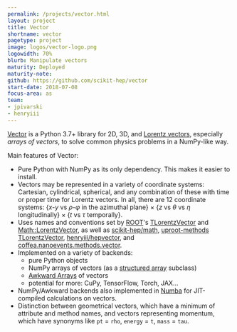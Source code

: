 ```yaml
---
permalink: /projects/vector.html
layout: project
title: Vector
shortname: vector
pagetype: project
image: logos/vector-logo.png
logowidth: 70%
blurb: Manipulate vectors
maturity: Deployed
maturity-note:
github: https://github.com/scikit-hep/vector
start-date: 2018-07-08
focus-area: as
team:
- jpivarski
- henryiii
---
```


[Vector](https://github.com/scikit-hep/vector)
is a Python 3.7+ library for 2D, 3D, and [Lorentz vectors](https://en.wikipedia.org/wiki/Special_relativity#Physics_in_spacetime), especially _arrays of vectors_, to solve common physics problems in a NumPy-like way.

Main features of Vector:

   * Pure Python with NumPy as its only dependency. This makes it easier to install.
   * Vectors may be represented in a variety of coordinate systems: Cartesian, cylindrical, spherical, and any combination of these with time or proper time for Lorentz vectors. In all, there are 12 coordinate systems: {_x_-_y_ vs _ρ_-_φ_ in the azimuthal plane} × {_z_ vs _θ_ vs _η_ longitudinally} × {_t_ vs _τ_ temporally}.
   * Uses names and conventions set by [ROOT](https://root.cern/)'s [TLorentzVector](https://root.cern.ch/doc/master/classTLorentzVector.html) and [Math::LorentzVector](https://root.cern.ch/doc/master/classROOT_1_1Math_1_1LorentzVector.html), as well as [scikit-hep/math](https://github.com/scikit-hep/scikit-hep/tree/master/skhep/math), [uproot-methods TLorentzVector](https://github.com/scikit-hep/uproot3-methods/blob/master/uproot3_methods/classes/TLorentzVector.py), [henryiii/hepvector](https://github.com/henryiii/hepvector), and [coffea.nanoevents.methods.vector](https://coffeateam.github.io/coffea/modules/coffea.nanoevents.methods.vector.html).
   * Implemented on a variety of backends:
      - pure Python objects
      - NumPy arrays of vectors (as a [structured array](https://numpy.org/doc/stable/user/basics.rec.html) subclass)
      - [Awkward Arrays](https://awkward-array.org/) of vectors
      - potential for more: CuPy, TensorFlow, Torch, JAX...
   * NumPy/Awkward backends also implemented in [Numba](https://numba.pydata.org/) for JIT-compiled calculations on vectors.
   * Distinction between geometrical vectors, which have a minimum of attribute and method names, and vectors representing momentum, which have synonyms like `pt` = `rho`, `energy` = `t`, `mass` = `tau`.
